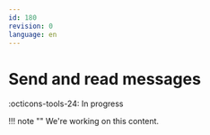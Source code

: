 ```yaml
---
id: 180
revision: 0
language: en
---
```


# Send and read messages

:octicons-tools-24: In progress

!!! note ""
We're working on this content.
